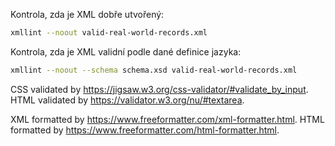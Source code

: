 Kontrola, zda je XML dobře utvořený:
```bash
xmllint --noout valid-real-world-records.xml
```

Kontrola, zda je XML validní podle dané definice jazyka:
```bash
xmllint --noout --schema schema.xsd valid-real-world-records.xml
```

CSS validated by https://jigsaw.w3.org/css-validator/#validate_by_input.
HTML validated by https://validator.w3.org/nu/#textarea.

XML formatted by https://www.freeformatter.com/xml-formatter.html.
HTML formatted by https://www.freeformatter.com/html-formatter.html.

 